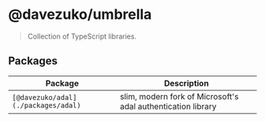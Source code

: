 # @davezuko/umbrella

> Collection of TypeScript libraries.

## Packages

| Package                             | Description                                                  |
| ----------------------------------- | ------------------------------------------------------------ |
| `[@davezuko/adal](./packages/adal)` | slim, modern fork of Microsoft's adal authentication library |

